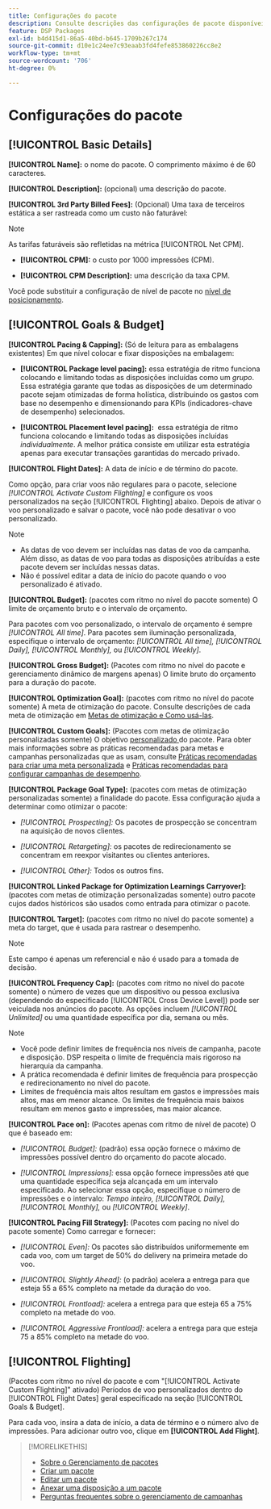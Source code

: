 ```yaml
---
title: Configurações do pacote
description: Consulte descrições das configurações de pacote disponíveis.
feature: DSP Packages
exl-id: b4d415d1-86a5-40bd-b645-1709b267c174
source-git-commit: d10e1c24ee7c93eaab3fd4fefe853860226cc8e2
workflow-type: tm+mt
source-wordcount: '706'
ht-degree: 0%

---
```


# Configurações do pacote

## [!UICONTROL Basic Details]

**[!UICONTROL Name]:** o nome do pacote. O comprimento máximo é de 60 caracteres.

**[!UICONTROL Description]:** (opcional) uma descrição do pacote.

**[!UICONTROL 3rd Party Billed Fees]:** (Opcional) Uma taxa de terceiros estática a ser rastreada como um custo não faturável:

>[!NOTE]
>
>As tarifas faturáveis são refletidas na métrica [!UICONTROL Net CPM].
* **[!UICONTROL CPM]:** o custo por 1000 impressões (CPM).

* **[!UICONTROL CPM Description]:** uma descrição da taxa CPM.

Você pode substituir a configuração de nível de pacote no [nível de posicionamento](/help/dsp/campaign-management/placements/placement-settings.md).

## [!UICONTROL Goals & Budget]

**[!UICONTROL Pacing & Capping]:** (Só de leitura para as embalagens existentes) Em que nível colocar e fixar disposições na embalagem:

* **[!UICONTROL Package level pacing]:** essa estratégia de ritmo funciona colocando e limitando todas as disposições incluídas como um  *grupo*. Essa estratégia garante que todas as disposições de um determinado pacote sejam otimizadas de forma holística, distribuindo os gastos com base no desempenho e dimensionando para KPIs (indicadores-chave de desempenho) selecionados.

* **[!UICONTROL Placement level pacing]:**  essa estratégia de ritmo funciona colocando e limitando todas as disposições incluídas  *individualmente*. A melhor prática consiste em utilizar esta estratégia apenas para executar transações garantidas do mercado privado.

**[!UICONTROL Flight Dates]:** A data de início e de término do pacote.

Como opção, para criar voos não regulares para o pacote, selecione *[!UICONTROL *Activate Custom Flighting]** e configure os voos personalizados na seção [!UICONTROL Flighting] abaixo. Depois de ativar o voo personalizado e salvar o pacote, você não pode desativar o voo personalizado.

>[!NOTE]
>
>* As datas de voo devem ser incluídas nas datas de voo da campanha. Além disso, as datas de voo para todas as disposições atribuídas a este pacote devem ser incluídas nessas datas.
> * Não é possível editar a data de início do pacote quando o voo personalizado é ativado.


**[!UICONTROL Budget]:**  (pacotes com ritmo no nível do pacote somente) O limite de orçamento bruto e o intervalo de orçamento.

Para pacotes com voo personalizado, o intervalo de orçamento é sempre *[!UICONTROL All time]*. Para pacotes sem iluminação personalizada, especifique o intervalo de orçamento: *[!UICONTROL All time],* *[!UICONTROL Daily],* *[!UICONTROL Monthly],* ou *[!UICONTROL Weekly]*.

**[!UICONTROL Gross Budget]:** (Pacotes com ritmo no nível do pacote e gerenciamento dinâmico de margens apenas) O limite bruto do orçamento para a duração do pacote.

**[!UICONTROL Optimization Goal]:**  (pacotes com ritmo no nível do pacote somente) A meta de otimização do pacote. Consulte descrições de cada meta de otimização em [Metas de otimização e Como usá-las](/help/dsp/optimization/optimization-goals.md).

**[!UICONTROL Custom Goals]:** (Pacotes com metas de otimização personalizadas somente) O objetivo  [personalizado ](/help/dsp/optimization/custom-goal-about.md) do pacote. Para obter mais informações sobre as práticas recomendadas para metas e campanhas personalizadas que as usam, consulte [Práticas recomendadas para criar uma meta personalizada](/help/dsp/optimization/custom-goal-best-practices.md) e [Práticas recomendadas para configurar campanhas de desempenho](/help/dsp/optimization/campaign-best-practices-performance.md).

**[!UICONTROL Package Goal Type]:**  (pacotes com metas de otimização personalizadas somente) a finalidade do pacote. Essa configuração ajuda a determinar como otimizar o pacote:

* *[!UICONTROL Prospecting]:* Os pacotes de prospecção se concentram na aquisição de novos clientes.

* *[!UICONTROL Retargeting]:* os pacotes de redirecionamento se concentram em reexpor visitantes ou clientes anteriores.

* *[!UICONTROL Other]:* Todos os outros fins.

**[!UICONTROL Linked Package for Optimization Learnings Carryover]:**  (pacotes com metas de otimização personalizadas somente) outro pacote cujos dados históricos são usados como entrada para otimizar o pacote.

**[!UICONTROL Target]:**  (pacotes com ritmo no nível do pacote somente) a meta do target, que é usada para rastrear o desempenho.

>[!NOTE]
>
>Este campo é apenas um referencial e não é usado para a tomada de decisão.

**[!UICONTROL Frequency Cap]:** (pacotes com ritmo no nível do pacote somente) o número de vezes que um dispositivo ou pessoa exclusiva (dependendo do especificado  [!UICONTROL Cross Device Level]) pode ser veiculada nos anúncios do pacote. As opções incluem *[!UICONTROL Unlimited]* ou uma quantidade específica por dia, semana ou mês.

>[!NOTE]
>
>* Você pode definir limites de frequência nos níveis de campanha, pacote e disposição. DSP respeita o limite de frequência mais rigoroso na hierarquia da campanha.
>* A prática recomendada é definir limites de frequência para prospecção e redirecionamento no nível do pacote.
> * Limites de frequência mais altos resultam em gastos e impressões mais altos, mas em menor alcance. Os limites de frequência mais baixos resultam em menos gasto e impressões, mas maior alcance.


**[!UICONTROL Pace on]:** (Pacotes apenas com ritmo de nível de pacote) O que é baseado em:

* *[!UICONTROL Budget]:* (padrão) essa opção fornece o máximo de impressões possível dentro do orçamento do pacote alocado.

* *[!UICONTROL Impressions]:* essa opção fornece impressões até que uma quantidade específica seja alcançada em um intervalo especificado. Ao selecionar essa opção, especifique o número de impressões e o intervalo: *Tempo inteiro,* *[!UICONTROL Daily],* *[!UICONTROL Monthly],* ou *[!UICONTROL Weekly]*.

**[!UICONTROL Pacing Fill Strategy]:** (Pacotes com pacing no nível do pacote somente) Como carregar e fornecer:

* *[!UICONTROL Even]:* Os pacotes são distribuídos uniformemente em cada voo, com um target de 50% do delivery na primeira metade do voo.

* *[!UICONTROL Slightly Ahead]:* (o padrão) acelera a entrega para que esteja 55 a 65% completo na metade da duração do voo.

* *[!UICONTROL Frontload]:* acelera a entrega para que esteja 65 a 75% completo na metade do voo.

* *[!UICONTROL Aggressive Frontload]:* acelera a entrega para que esteja 75 a 85% completo na metade do voo.

## [!UICONTROL Flighting]

(Pacotes com ritmo no nível do pacote e com &quot;[!UICONTROL Activate Custom Flighting]&quot; ativado) Períodos de voo personalizados dentro do [!UICONTROL Flight Dates] geral especificado na seção [!UICONTROL Goals & Budget].

Para cada voo, insira a data de início, a data de término e o número alvo de impressões. Para adicionar outro voo, clique em **[!UICONTROL Add Flight]**.

>[!MORELIKETHIS]
>
>* [Sobre o Gerenciamento de pacotes](package-about.md)
>* [Criar um pacote](package-create.md)
>* [Editar um pacote](package-edit.md)
>* [Anexar uma disposição a um pacote](package-attach-placement.md)
>* [Perguntas frequentes sobre o gerenciamento de campanhas](/help/dsp/campaign-management/campaign-management-faq.md)

